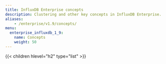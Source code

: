 ```yaml
---
title: InfluxDB Enterprise concepts
description: Clustering and other key concepts in InfluxDB Enterprise.
aliases:
    - /enterprise/v1.9/concepts/
menu:
  enterprise_influxdb_1_9:
    name: Concepts
    weight: 50
---
```


{{< children hlevel="h2" type="list" >}}
